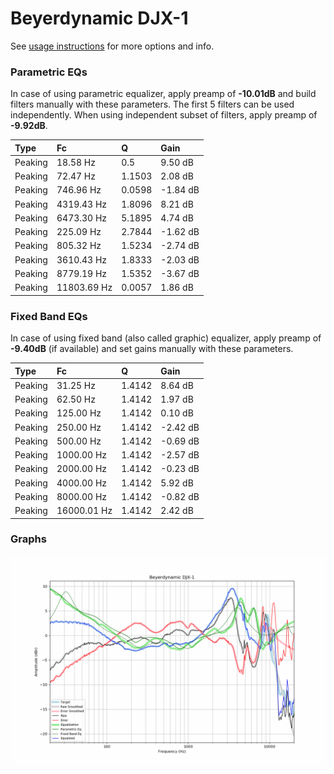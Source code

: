 # Beyerdynamic DJX-1
See [usage instructions](https://github.com/jaakkopasanen/AutoEq#usage) for more options and info.

### Parametric EQs
In case of using parametric equalizer, apply preamp of **-10.01dB** and build filters manually
with these parameters. The first 5 filters can be used independently.
When using independent subset of filters, apply preamp of **-9.92dB**.

| Type    | Fc          |      Q | Gain     |
|:--------|:------------|:-------|:---------|
| Peaking | 18.58 Hz    | 0.5    | 9.50 dB  |
| Peaking | 72.47 Hz    | 1.1503 | 2.08 dB  |
| Peaking | 746.96 Hz   | 0.0598 | -1.84 dB |
| Peaking | 4319.43 Hz  | 1.8096 | 8.21 dB  |
| Peaking | 6473.30 Hz  | 5.1895 | 4.74 dB  |
| Peaking | 225.09 Hz   | 2.7844 | -1.62 dB |
| Peaking | 805.32 Hz   | 1.5234 | -2.74 dB |
| Peaking | 3610.43 Hz  | 1.8333 | -2.03 dB |
| Peaking | 8779.19 Hz  | 1.5352 | -3.67 dB |
| Peaking | 11803.69 Hz | 0.0057 | 1.86 dB  |

### Fixed Band EQs
In case of using fixed band (also called graphic) equalizer, apply preamp of **-9.40dB**
(if available) and set gains manually with these parameters.

| Type    | Fc          |      Q | Gain     |
|:--------|:------------|:-------|:---------|
| Peaking | 31.25 Hz    | 1.4142 | 8.64 dB  |
| Peaking | 62.50 Hz    | 1.4142 | 1.97 dB  |
| Peaking | 125.00 Hz   | 1.4142 | 0.10 dB  |
| Peaking | 250.00 Hz   | 1.4142 | -2.42 dB |
| Peaking | 500.00 Hz   | 1.4142 | -0.69 dB |
| Peaking | 1000.00 Hz  | 1.4142 | -2.57 dB |
| Peaking | 2000.00 Hz  | 1.4142 | -0.23 dB |
| Peaking | 4000.00 Hz  | 1.4142 | 5.92 dB  |
| Peaking | 8000.00 Hz  | 1.4142 | -0.82 dB |
| Peaking | 16000.01 Hz | 1.4142 | 2.42 dB  |

### Graphs
![](./Beyerdynamic%20DJX-1.png)